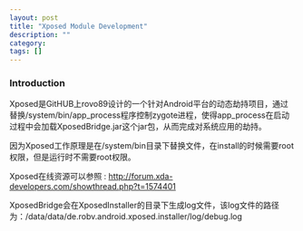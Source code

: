 ```yaml
---
layout: post
title: "Xposed Module Development"
description: ""
category: 
tags: []
---
```


### Introduction

Xposed是GitHUB上rovo89设计的一个针对Android平台的动态劫持项目，通过替换/system/bin/app_process程序控制zygote进程，使得app_process在启动过程中会加载XposedBridge.jar这个jar包，从而完成对系统应用的劫持。

因为Xposed工作原理是在/system/bin目录下替换文件，在install的时候需要root权限，但是运行时不需要root权限。

Xposed在线资源可以参照 : http://forum.xda-developers.com/showthread.php?t=1574401

XposedBridge会在XposedInstaller的目录下生成log文件，该log文件的路径为：/data/data/de.robv.android.xposed.installer/log/debug.log

